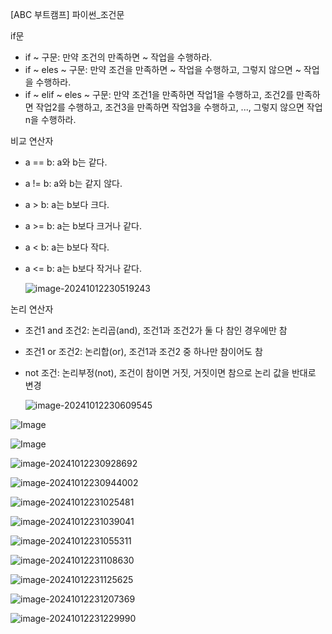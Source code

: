 [ABC 부트캠프] 파이썬_조건문



if문

- if ~ 구문: 만약 조건의 만족하면 ~ 작업을 수행하라.
- if ~ eles ~ 구문: 만약 조건을 만족하면 ~ 작업을 수행하고, 그렇지 않으면 ~ 작업을 수행하라.
- if ~ elif ~ eles ~ 구문: 만약 조건1을 만족하면 작업1을 수행하고, 조건2를 만족하면 작업2를 수행하고, 조건3을 만족하면 작업3을 수행하고, ..., 그렇지 않으면 작업 n을 수행하라.



비교 연산자

- a == b: a와 b는 같다.

- a != b: a와 b는 같지 않다.

- a > b: a는 b보다 크다.

- a >= b: a는 b보다 크거나 같다.

- a < b: a는 b보다 작다.

- a <= b: a는 b보다 작거나 같다.

  ![image-20241012230519243](/Users/jeongjaemin/Desktop/gitjm34.github.io/images/2023-07-06/image-20241012230519243.png)

  

논리 연산자

- 조건1 and 조건2: 논리곱(and), 조건1과 조건2가 둘 다 참인 경우에만 참

- 조건1 or 조건2: 논리합(or), 조건1과 조건2 중 하나만 참이어도 참

- not 조건: 논리부정(not), 조건이 참이면 거짓, 거짓이면 참으로 논리 값을 반대로 변경

  ![image-20241012230609545](/Users/jeongjaemin/Desktop/gitjm34.github.io/images/2023-07-06/image-20241012230609545.png)

![Image](https://postfiles.pstatic.net/MjAyMzA3MDVfMjA1/MDAxNjg4NTU3MzgyNzE5.0lu7LncuKALMDGzPI-R1Vu-kIQCreE8mq2QkF_UpNn8g.Hu4ClbXhhcM2bD2JFmQFqbz6jZvgpIuW4gqheEw4RsQg.PNG.dawon020629/image.png?type=w3840)

![Image](https://postfiles.pstatic.net/MjAyMzA3MDVfMTMx/MDAxNjg4NTU3NjYwNzY0.mP45TD3kIA0tMD92GU_2-WMureUtyP-SK8XbKuH8u2Ig.ShD0j2a6BI5PS6K1yuFEBjSU75P_IQewgXqVEc9hp48g.PNG.dawon020629/image.png?type=w3840)

![image-20241012230928692](/Users/jeongjaemin/Desktop/gitjm34.github.io/images/2023-07-06/image-20241012230928692.png)

![image-20241012230944002](/Users/jeongjaemin/Desktop/gitjm34.github.io/images/2023-07-06/image-20241012230944002.png)

![image-20241012231025481](/Users/jeongjaemin/Desktop/gitjm34.github.io/images/2023-07-06/image-20241012231025481.png)

![image-20241012231039041](/Users/jeongjaemin/Desktop/gitjm34.github.io/images/2023-07-06/image-20241012231039041.png)

![image-20241012231055311](/Users/jeongjaemin/Desktop/gitjm34.github.io/images/2023-07-06/image-20241012231055311.png)

![image-20241012231108630](/Users/jeongjaemin/Desktop/gitjm34.github.io/images/2023-07-06/image-20241012231108630.png)

![image-20241012231125625](/Users/jeongjaemin/Desktop/gitjm34.github.io/images/2023-07-06/image-20241012231125625.png)

![image-20241012231207369](/Users/jeongjaemin/Desktop/gitjm34.github.io/images/2023-07-06/image-20241012231207369.png)

![image-20241012231229990](/Users/jeongjaemin/Desktop/gitjm34.github.io/images/2023-07-06/image-20241012231229990.png)